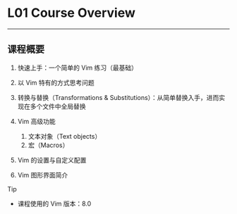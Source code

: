 # L01 Course Overview
---



## 课程概要

1. 快速上手：一个简单的 Vim 练习（最基础）
2. 以 Vim 特有的方式思考问题
3. 转换与替换（Transformations & Substitutions）：从简单替换入手，进而实现在多个文件中全局替换
4. Vim 高级功能
   1. 文本对象（Text objects）
   2. 宏（Macros）

5. Vim 的设置与自定义配置
6. Vim 图形界面简介




> [!tip]
> 
> - 课程使用的 Vim 版本：8.0

